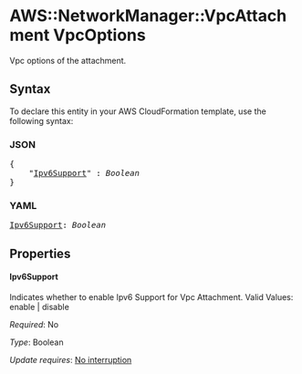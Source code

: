 # AWS::NetworkManager::VpcAttachment VpcOptions

Vpc options of the attachment.

## Syntax

To declare this entity in your AWS CloudFormation template, use the following syntax:

### JSON

<pre>
{
    "<a href="#ipv6support" title="Ipv6Support">Ipv6Support</a>" : <i>Boolean</i>
}
</pre>

### YAML

<pre>
<a href="#ipv6support" title="Ipv6Support">Ipv6Support</a>: <i>Boolean</i>
</pre>

## Properties

#### Ipv6Support

Indicates whether to enable Ipv6 Support for Vpc Attachment. Valid Values: enable | disable

_Required_: No

_Type_: Boolean

_Update requires_: [No interruption](https://docs.aws.amazon.com/AWSCloudFormation/latest/UserGuide/using-cfn-updating-stacks-update-behaviors.html#update-no-interrupt)

